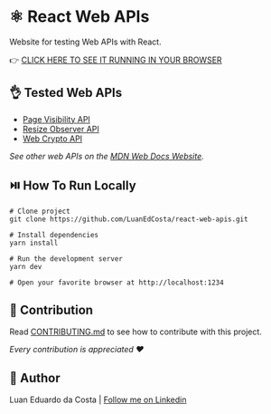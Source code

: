 # :atom_symbol: React Web APIs

Website for testing Web APIs with React.

:point_right: [CLICK HERE TO SEE IT RUNNING IN YOUR BROWSER](https://luanedcosta.github.io/react-web-apis/)

## :ok_hand: Tested Web APIs

- [Page Visibility API](https://developer.mozilla.org/en-US/docs/Web/API/Page_Visibility_API)
- [Resize Observer API](https://developer.mozilla.org/en-US/docs/Web/API/Resize_Observer_API)
- [Web Crypto API](https://developer.mozilla.org/en-US/docs/Web/API/Web_Crypto_API)

_See other web APIs on the [MDN Web Docs Website](https://developer.mozilla.org/en-US/docs/Web/API)._

## :play_or_pause_button: How To Run Locally

```shell
# Clone project
git clone https://github.com/LuanEdCosta/react-web-apis.git

# Install dependencies
yarn install

# Run the development server
yarn dev

# Open your favorite browser at http://localhost:1234
```

## :handshake: Contribution

Read [CONTRIBUTING.md](/CONTRIBUTING.md) to see how to contribute with this project.

_Every contribution is appreciated ❤️_

## :man: Author

Luan Eduardo da Costa | [Follow me on Linkedin](https://www.linkedin.com/in/luaneducosta/)
